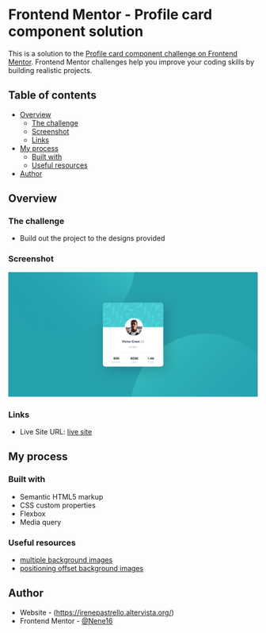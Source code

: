 # Frontend Mentor - Profile card component solution

This is a solution to the [Profile card component challenge on Frontend Mentor](https://www.frontendmentor.io/challenges/profile-card-component-cfArpWshJ). Frontend Mentor challenges help you improve your coding skills by building realistic projects. 

## Table of contents

- [Overview](#overview)
  - [The challenge](#the-challenge)
  - [Screenshot](#screenshot)
  - [Links](#links)
- [My process](#my-process)
  - [Built with](#built-with)
  - [Useful resources](#useful-resources)
- [Author](#author)


## Overview

### The challenge

- Build out the project to the designs provided

### Screenshot

![](./profile-card-component.png)


### Links

- Live Site URL: [live site](https://nene16.github.io/profile-card/)

## My process

### Built with

- Semantic HTML5 markup
- CSS custom properties
- Flexbox
- Media query


### Useful resources

- [multiple background images](https://css-tricks.com/almanac/properties/b/background-image/#multiple-background-images)
- [positioning offset background images](https://css-tricks.com/positioning-offset-background-images/#the-four-value-syntax-for-background-position) 


## Author

- Website - (https://irenepastrello.altervista.org/)
- Frontend Mentor - [@Nene16](https://www.frontendmentor.io/profile/Nene16)

